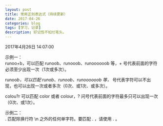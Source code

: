 ```yaml
---
layout: post
title: 常用正则表达式（持续更新）
date: 2017-04-26
categories: blog
tags: [学习，记录]
description: 好记性不如烂笔头。
---
```




2017年4月26日 14:07:00

示例一：    
runoo+b，可以匹配 runoob、runooob、runoooooob 等，+ 号代表前面的字符必须至少出现一次（1次或多次）。

runoo*b，可以匹配 runob、runoob、runoooooob 等，*    号代表字符可以不出现，也可以出现一次或者多次（0次、或1次、或多次）。    

colou?r 可以匹配 color 或者 colour，? 问号代表前面的字符最多只可以出现一次（0次、或1次）。   


示例二：    
.	匹配除换行符 \n 之外的任何单字符。要匹配 . ，请使用 \. 。   